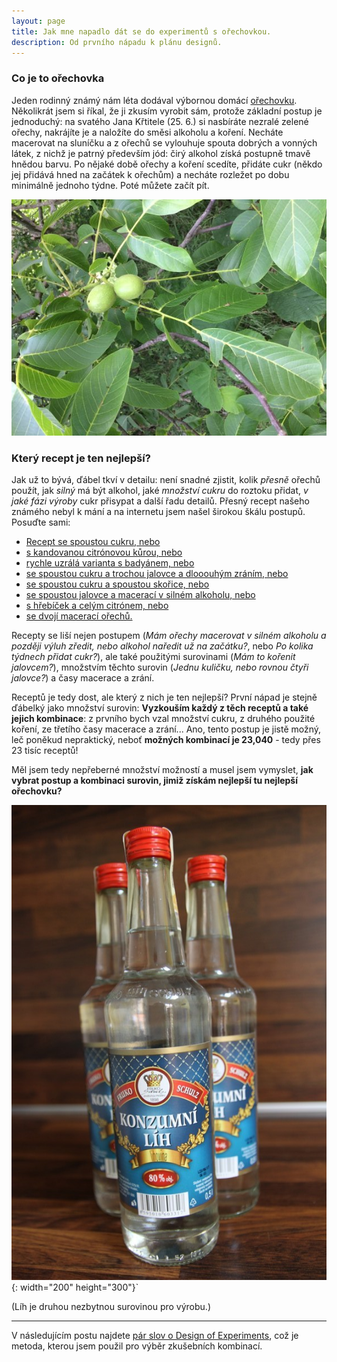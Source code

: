```yaml
---
layout: page
title: Jak mne napadlo dát se do experimentů s ořechovkou.
description: Od prvního nápadu k plánu designů.
---
```


### Co je to ořechovka

Jeden rodinný známý nám léta dodával výbornou domácí [ořechovku](https://cs.wikipedia.org/wiki/O%C5%99echovka_(n%C3%A1poj)). Několikrát jsem si říkal, že ji zkusím vyrobit sám, protože základní postup je jednoduchý: na svatého Jana Křtitele (25. 6.) si nasbíráte nezralé zelené ořechy, nakrájíte je a naložíte do směsi alkoholu a koření. Necháte macerovat na sluníčku a z ořechů se vylouhuje spouta dobrých a vonných látek, z nichž je patrný především jód: čirý alkohol získá postupně tmavě hnědou barvu. Po nějaké době ořechy a koření scedíte, přidáte cukr (někdo jej přidává hned na začátek k ořechům) a necháte rozležet po dobu minimálně jednoho týdne. Poté můžete začít pít. 

![nezrale plody oresaku](../assets/orechovka/nezrale_orechy.jpg)

### Který recept je ten nejlepší?

Jak už to bývá, ďábel tkví v detailu: není snadné zjistit, kolik _přesně_ ořechů použít, jak _silný_ má být alkohol, jaké _množství cukru_ do roztoku přidat, _v jaké fázi výroby_ cukr přisypat a další řadu detailů. Přesný recept našeho známého nebyl k mání a na internetu jsem našel širokou škálu postupů. Posuďte sami: 

- [Recept se spoustou cukru, nebo](https://www.apetitonline.cz/recept/orechovka-0)
- [s kandovanou citrónovou kůrou, nebo ](https://www.idnes.cz/hobby/domov/domaci-orechovy-liker.A130912_183145_hobby-domov_mce)
- [rychle uzrálá varianta s badyánem, nebo ](https://prima-receptar.cz/domaci-orechovka/)
- [se spoustou cukru a trochou jalovce a dlooouhým zráním, nebo ](https://abecedazahrady.dama.cz/clanek/jak-pripravit-svatojansky-liker-orechovice-krok-za-krokem)
- [se spoustou cukru a spoustou skořice, nebo ](https://www.toprecepty.cz/recept/2968-orechovka/)
- [se spoustou jalovce a macerací v silném alkoholu, nebo](https://www.receptyonline.cz/recept/napoj/orechovka-nasich-prababicek/)
- [s hřebíček a celým citrónem, nebo](https://www.jaktak.cz/jak-vyrobit-orechovy-liker-recept.html)
- [se dvojí macerací ořechů.](https://www.jaktak.cz/jak-si-vyrobit-domaci-orechovy-liker-recept.html)

Recepty se liší nejen postupem (_Mám ořechy macerovat v silném alkoholu a později výluh zředit, nebo alkohol naředit už na začátku?_, nebo _Po kolika týdnech přidat cukr?_), ale také použitými surovinami (_Mám to kořenit jalovcem?_), množstvím těchto surovin (_Jednu kuličku, nebo rovnou čtyři jalovce?_) a časy macerace a zrání. 

Receptů je tedy dost, ale který z nich je ten nejlepší? První nápad je stejně ďábelký jako množství surovin: **Vyzkouším každý z těch receptů a také jejich kombinace**: z prvního bych vzal množství cukru, z druhého použité koření, ze třetího časy macerace a zrání... Ano, tento postup je jistě možný, leč poněkud nepraktický, neboť **možných kombinací je 23,040** - tedy přes 23 tisíc receptů!

Měl jsem tedy nepřeberné množství možností a musel jsem vymyslet, **jak vybrat postup a kombinaci surovin, jimiž získám nejlepší tu nejlepší ořechovku?** 

![lih](../assets/orechovka/lih.jpg){: width="200" height="300"}`

(Líh je druhou nezbytnou surovinou pro výrobu.)

---

V následujícím postu najdete [pár slov o Design of Experiments](orechovka2.html), což je metoda, kterou jsem použil pro výběr zkušebních kombinací.
